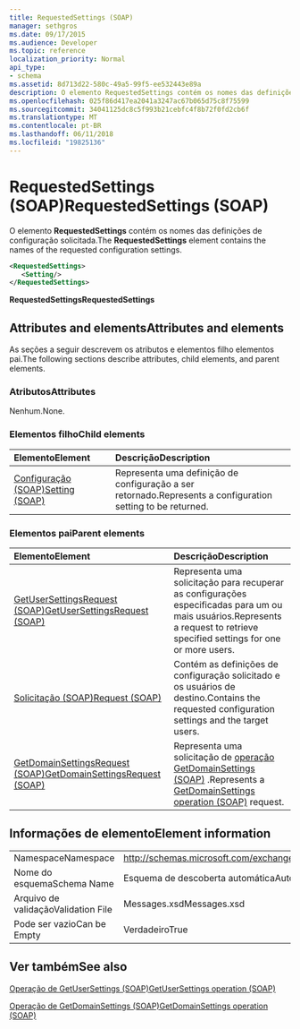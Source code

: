 ```yaml
---
title: RequestedSettings (SOAP)
manager: sethgros
ms.date: 09/17/2015
ms.audience: Developer
ms.topic: reference
localization_priority: Normal
api_type:
- schema
ms.assetid: 8d713d22-580c-49a5-99f5-ee532443e89a
description: O elemento RequestedSettings contém os nomes das definições de configuração solicitada.
ms.openlocfilehash: 025f86d417ea2041a3247ac67b065d75c8f75599
ms.sourcegitcommit: 34041125dc8c5f993b21cebfc4f8b72f0fd2cb6f
ms.translationtype: MT
ms.contentlocale: pt-BR
ms.lasthandoff: 06/11/2018
ms.locfileid: "19825136"
---
```

# <a name="requestedsettings-soap"></a><span data-ttu-id="c9558-103">RequestedSettings (SOAP)</span><span class="sxs-lookup"><span data-stu-id="c9558-103">RequestedSettings (SOAP)</span></span>

<span data-ttu-id="c9558-104">O elemento **RequestedSettings** contém os nomes das definições de configuração solicitada.</span><span class="sxs-lookup"><span data-stu-id="c9558-104">The **RequestedSettings** element contains the names of the requested configuration settings.</span></span> 
  
```XML
<RequestedSettings>
   <Setting/>
</RequestedSettings>
```

 <span data-ttu-id="c9558-105">**RequestedSettings**</span><span class="sxs-lookup"><span data-stu-id="c9558-105">**RequestedSettings**</span></span>
## <a name="attributes-and-elements"></a><span data-ttu-id="c9558-106">Attributes and elements</span><span class="sxs-lookup"><span data-stu-id="c9558-106">Attributes and elements</span></span>

<span data-ttu-id="c9558-107">As seções a seguir descrevem os atributos e elementos filho elementos pai.</span><span class="sxs-lookup"><span data-stu-id="c9558-107">The following sections describe attributes, child elements, and parent elements.</span></span>
  
### <a name="attributes"></a><span data-ttu-id="c9558-108">Atributos</span><span class="sxs-lookup"><span data-stu-id="c9558-108">Attributes</span></span>

<span data-ttu-id="c9558-109">Nenhum.</span><span class="sxs-lookup"><span data-stu-id="c9558-109">None.</span></span>
  
### <a name="child-elements"></a><span data-ttu-id="c9558-110">Elementos filho</span><span class="sxs-lookup"><span data-stu-id="c9558-110">Child elements</span></span>

|<span data-ttu-id="c9558-111">**Elemento**</span><span class="sxs-lookup"><span data-stu-id="c9558-111">**Element**</span></span>|<span data-ttu-id="c9558-112">**Descrição**</span><span class="sxs-lookup"><span data-stu-id="c9558-112">**Description**</span></span>|
|:-----|:-----|
|[<span data-ttu-id="c9558-113">Configuração (SOAP)</span><span class="sxs-lookup"><span data-stu-id="c9558-113">Setting (SOAP)</span></span>](setting-soap.md) <br/> |<span data-ttu-id="c9558-114">Representa uma definição de configuração a ser retornado.</span><span class="sxs-lookup"><span data-stu-id="c9558-114">Represents a configuration setting to be returned.</span></span>  <br/> |
   
### <a name="parent-elements"></a><span data-ttu-id="c9558-115">Elementos pai</span><span class="sxs-lookup"><span data-stu-id="c9558-115">Parent elements</span></span>

|<span data-ttu-id="c9558-116">**Elemento**</span><span class="sxs-lookup"><span data-stu-id="c9558-116">**Element**</span></span>|<span data-ttu-id="c9558-117">**Descrição**</span><span class="sxs-lookup"><span data-stu-id="c9558-117">**Description**</span></span>|
|:-----|:-----|
|[<span data-ttu-id="c9558-118">GetUserSettingsRequest (SOAP)</span><span class="sxs-lookup"><span data-stu-id="c9558-118">GetUserSettingsRequest (SOAP)</span></span>](getusersettingsrequest-soap.md) <br/> |<span data-ttu-id="c9558-119">Representa uma solicitação para recuperar as configurações especificadas para um ou mais usuários.</span><span class="sxs-lookup"><span data-stu-id="c9558-119">Represents a request to retrieve specified settings for one or more users.</span></span>  <br/> |
|[<span data-ttu-id="c9558-120">Solicitação (SOAP)</span><span class="sxs-lookup"><span data-stu-id="c9558-120">Request (SOAP)</span></span>](request-soap.md) <br/> |<span data-ttu-id="c9558-121">Contém as definições de configuração solicitado e os usuários de destino.</span><span class="sxs-lookup"><span data-stu-id="c9558-121">Contains the requested configuration settings and the target users.</span></span>  <br/> |
|[<span data-ttu-id="c9558-122">GetDomainSettingsRequest (SOAP)</span><span class="sxs-lookup"><span data-stu-id="c9558-122">GetDomainSettingsRequest (SOAP)</span></span>](getdomainsettingsrequest-soap.md) <br/> |<span data-ttu-id="c9558-123">Representa uma solicitação de [operação GetDomainSettings (SOAP)](getdomainsettings-operation-soap.md) .</span><span class="sxs-lookup"><span data-stu-id="c9558-123">Represents a [GetDomainSettings operation (SOAP)](getdomainsettings-operation-soap.md) request.</span></span>  <br/> |
   
## <a name="element-information"></a><span data-ttu-id="c9558-124">Informações de elemento</span><span class="sxs-lookup"><span data-stu-id="c9558-124">Element information</span></span>

|||
|:-----|:-----|
|<span data-ttu-id="c9558-125">Namespace</span><span class="sxs-lookup"><span data-stu-id="c9558-125">Namespace</span></span>  <br/> |http://schemas.microsoft.com/exchange/2010/Autodiscover  <br/> |
|<span data-ttu-id="c9558-126">Nome do esquema</span><span class="sxs-lookup"><span data-stu-id="c9558-126">Schema Name</span></span>  <br/> |<span data-ttu-id="c9558-127">Esquema de descoberta automática</span><span class="sxs-lookup"><span data-stu-id="c9558-127">Autodiscover schema</span></span>  <br/> |
|<span data-ttu-id="c9558-128">Arquivo de validação</span><span class="sxs-lookup"><span data-stu-id="c9558-128">Validation File</span></span>  <br/> |<span data-ttu-id="c9558-129">Messages.xsd</span><span class="sxs-lookup"><span data-stu-id="c9558-129">Messages.xsd</span></span>  <br/> |
|<span data-ttu-id="c9558-130">Pode ser vazio</span><span class="sxs-lookup"><span data-stu-id="c9558-130">Can be Empty</span></span>  <br/> |<span data-ttu-id="c9558-131">Verdadeiro</span><span class="sxs-lookup"><span data-stu-id="c9558-131">True</span></span>  <br/> |
   
## <a name="see-also"></a><span data-ttu-id="c9558-132">Ver também</span><span class="sxs-lookup"><span data-stu-id="c9558-132">See also</span></span>



[<span data-ttu-id="c9558-133">Operação de GetUserSettings (SOAP)</span><span class="sxs-lookup"><span data-stu-id="c9558-133">GetUserSettings operation (SOAP)</span></span>](getusersettings-operation-soap.md)
  
[<span data-ttu-id="c9558-134">Operação de GetDomainSettings (SOAP)</span><span class="sxs-lookup"><span data-stu-id="c9558-134">GetDomainSettings operation (SOAP)</span></span>](getdomainsettings-operation-soap.md)

